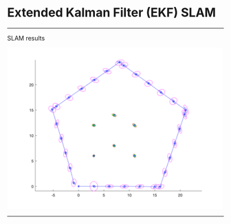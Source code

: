 # Extended Kalman Filter (EKF) SLAM

-----------------------

SLAM results

<img src="regular.png" width="500">

-----------------------
